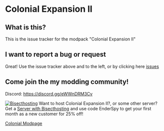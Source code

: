 # Colonial Expansion II
## What is this?
This is the issue tracker for the modpack "Colonial Expansion II"

## I want to report a bug or request
Great! Use the issue tracker above and to the left, or by clicking here [issues](https://github.com/EnderSpy29/Colonial-Expansion-II/issues)
## Come join the my modding community!
Discord: https://discord.gg/eWWnDRM3Cv

[![Bisecthosting](https://media.forgecdn.net/attachments/903/146/craftingtabledarkbanner.png)](https://EnderSpy29.github.io/OneLinkToRuleThemAll)
Want to host Colonial Expansion II?, or some other server? Get a [Server with Bisecthosting](https://EnderSpy29.github.io/OneLinkToRuleThemAll) and use code EnderSpy to get your first month as a new customer for 25% off!

[Colonial Modpage](https://www.curseforge.com/minecraft/modpacks/colonial-expansion-ii)
